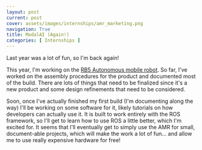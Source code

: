 ```yaml
---
layout: post
current: post
cover: assets/images/internships/amr_marketing.png
navigation: True
title: ModalAI (Again!)
categories: [ Internships ]
---
```


Last year was a lot of fun, so I'm back again!

This year, I'm working on the [RB5 Autonomous mobile robot](https://www.modalai.com/pages/qualcomm-robotics-rb5-amr-reference-design). So far, I've worked on the assembly procedures for the product and documented most of the build. There are lots of things that need to be finalized since it's a new product and some design refinements that need to be considered. 

Soon, once I've actually finished my first build (I'm documenting along the way) I'll be working on some software for it, likely tutorials on how developers can actually use it. It is built to work entirely with the ROS framework, so I'll get to learn how to use ROS a little better, which I'm excited for. It seems that I'll eventually get to simply use the AMR for small, document-able projects, which will make the work a lot of fun... and allow me to use really expensive hardware for free!